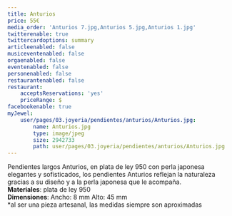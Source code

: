 ```yaml
---
title: Anturios
price: 55€
media_order: 'Anturios 7.jpg,Anturios 5.jpg,Anturios 1.jpg'
twitterenable: true
twittercardoptions: summary
articleenabled: false
musiceventenabled: false
orgaenabled: false
eventenabled: false
personenabled: false
restaurantenabled: false
restaurant:
    acceptsReservations: 'yes'
    priceRange: $
facebookenable: true
myJewel:
    user/pages/03.joyeria/pendientes/anturios/Anturios.jpg:
        name: Anturios.jpg
        type: image/jpeg
        size: 2942733
        path: user/pages/03.joyeria/pendientes/anturios/Anturios.jpg
---
```


Pendientes largos Anturios, en plata de ley 950 con perla japonesa
elegantes y sofisticados, los pendientes Anturios reflejan la naturaleza gracias a su diseño y a la perla japonesa que le acompaña.</br>
**Materiales**: plata de ley 950</br>
**Dimensiones**: Ancho: 8 mm Alto: 45 mm</br>
*al ser una pieza artesanal, las medidas siempre son aproximadas